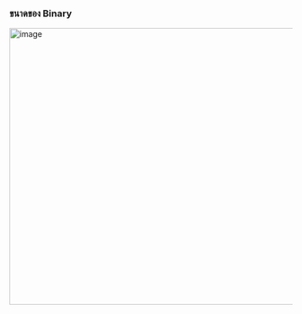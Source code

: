 ### ขนาดของ Binary
<img width="849" height="492" alt="image" src="https://github.com/user-attachments/assets/60b924b0-cd84-44b3-8215-f0e3c14bb87e" />

